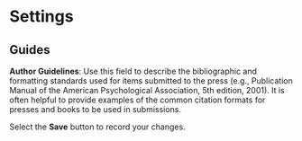 # Settings
## Guides

**Author Guidelines**: Use this field to describe the bibliographic and formatting standards used for items submitted to the press (e.g., Publication Manual of the American Psychological Association, 5th edition, 2001). It is often helpful to provide examples of the common citation formats for presses and books to be used in submissions.

Select the **Save** button to record your changes.
